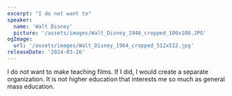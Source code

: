```yaml
---
excerpt: "I do not want to"
speaker:
  name: 'Walt Disney'
  picture: '/assets/images/Walt_Disney_1946_cropped_100x100.JPG'
ogImage:
  url: '/assets/images/Walt_Disney_1964_cropped_512x512.jpg'
releaseDate: '2024-03-26'
---
```


I do not want to make teaching films. If I did, I would create a separate organization. It is not higher education that interests me so much as general mass education.
